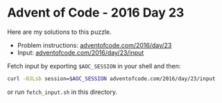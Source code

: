 # Advent of Code - 2016 Day 23
Here are my solutions to this puzzle.

* Problem instructions: [adventofcode.com/2016/day/23](https://adventofcode.com/2016/day/23)
* Input: [adventofcode.com/2016/day/23/input](https://adventofcode.com/2016/day/23/input)

Fetch input by exporting `$AOC_SESSION` in your shell and then:
```bash
curl -OJLsb session=$AOC_SESSION adventofcode.com/2016/day/23/input
```

or run `fetch_input.sh` in this directory.
